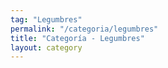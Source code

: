 ```yaml
---
tag: "Legumbres"
permalink: "/categoria/legumbres"
title: "Categoría - Legumbres"
layout: category
---
```

